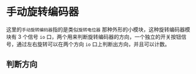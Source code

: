 # 手动旋转编码器

这里的`手动旋转编码器`指的是类似`旋转电位器` 那种外形的小模块，这种旋转编码器模块有 3 个信号 `io` 口，两个用来判断旋转编码器的方向，一个独立的开关按钮信号，通过左右旋转可以在两个方向 `io` 口上判断出方向，并且可以计数。

## 判断方向

